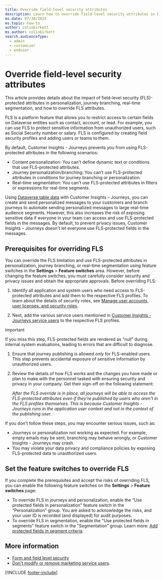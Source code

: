 ```yaml
---
title: Override field-level security attributes
description: Learn how to override field-level security attributes in Dynamics 365 Customer Insights - Journeys.
ms.date: 07/30/2025
ms.topic: how-to
author: colinbirkett
ms.author: colinbirkett
search.audienceType: 
  - admin
  - customizer
  - enduser
---
```


# Override field-level security attributes

This article provides details about the impact of field-level security (FLS)-protected attributes in personalization, journey branching, real-time segmentation, and how to override FLS attributes.

FLS is a platform feature that allows you to restrict access to certain fields on Dataverse entities such as contact, account, or lead. For example, you can use FLS to protect sensitive information from unauthorized users, such as Social Security number or salary. FLS is configured by creating field security profiles and adding users or teams to them.

By default, Customer Insights - Journeys prevents you from using FLS-protected attributes in the following scenarios:

- Content personalization: You can't define dynamic text or conditions that use FLS-protected attributes.
- Journey personalization/branching: You can't use FLS-protected attributes in conditions for journey branching or personalization.
- Real-time segmentation: You can't use FLS-protected attributes in filters or expressions for real-time segments.

Using [Dataverse table data](/power-apps/maker/data-platform/entity-overview) with Customer Insights – Journeys, you can create and send personalized messages to your customers and branch journeys to automate sending personalized messages to large real-time audience segments. However, this also increases the risk of exposing sensitive data if everyone in your team can access and use FLS-protected fields in the messages. By default, to prevent privacy issues, Customer Insights – Journeys doesn't let everyone use FLS-protected fields in the messages.

## Prerequisites for overriding FLS

You can override the FLS limitation and use FLS-protected attributes in personalization, journey branching, or real-time segmentation using feature switches in the **Settings** > **Feature switches** area. However, before changing the feature switches, you must carefully consider security and privacy issues and obtain the appropriate approvals. Before overriding FLS:

1. Identify all application and system users who need access to FLS-protected attributes and add them to the respective FLS profiles. To learn about the details of security roles, see [Manage user accounts, user licenses, and security roles](admin-users-licenses-roles.md#form-and-field-level-security).

1. Next, add the various service users mentioned in [Customer Insights - Journeys service users](admin-users-licenses-roles.md#form-and-field-level-security) to the respective FLS profiles.
  > [!IMPORTANT]
  > If you miss this step, FLS-protected fields are rendered as “null” during internal system evaluations, leading to errors that are difficult to diagnose.
  
1. Ensure that journey publishing is allowed *only* for FLS-enabled users. This step prevents accidental exposure of sensitive information by unauthorized users.

1. Review the details of how FLS works and the changes you have made or plan to make with the personnel tasked with ensuring security and privacy in your company. Get their sign-off on the following statement:

    *After the FLS override is in place, all journeys will be able to access the FLS-protected attributes even if they're published by users who aren't in the FLS profiles themselves. This is because Customer Insights - Journeys runs in the application user context and not in the context of the publishing user.*

If you don't follow these steps, you may encounter serious issues, such as:

- Journeys or personalization not working as expected. For example, empty emails may be sent, branching may behave wrongly, or Customer Insights - Journeys may crash.
- You may violate your data privacy and compliance policies by exposing FLS-protected data to unauthorized users.

## Set the feature switches to override FLS

If you complete the prerequisites and accept the risks of overriding FLS, you can enable the following feature switches on the **Settings** > **Feature switches** page: 
- To override FLS in journeys and personalization, enable the “Use protected fields in personalization” feature switch in the “Personalization” group. You are asked to acknowledge the risks, and your user ID is recorded (and displayed) for audit purposes.
- To override FLS in segmentation, enable the "Use protected fields in segments" feature switch in the "Segmentation" group. Learn more: [Add protected fields in segment criteria](protected-fields.md).

## More information

- [Form and field level security](admin-users-licenses-roles.md#form-and-field-level-security)
- [Don't modify or remove marketing service users](admin-users-licenses-roles.md#dont-modify-or-remove-service-users).

[!INCLUDE [footer-include](./includes/footer-banner.md)]
